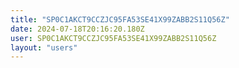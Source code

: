 ```yaml
---
title: "SP0C1AKCT9CCZJC95FA53SE41X99ZABB2S11Q56Z"
date: 2024-07-18T20:16:20.180Z
user: SP0C1AKCT9CCZJC95FA53SE41X99ZABB2S11Q56Z
layout: "users"
---
```

    